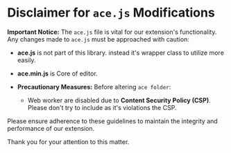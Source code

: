 # Disclaimer for `ace.js` Modifications

**Important Notice:**
The `ace.js` file is vital for our extension's functionality. Any changes made to `ace.js` must be approached with caution:

- **ace.js** is not part of this library. instead it's wrapper class to utilize more easily.

- **ace.min.js** is Core of editor.
  
- **Precautionary Measures:** Before altering `ace folder`:
  - Web worker are disabled due to **Content Security Policy (CSP)**. Please don't try to include as it's violations the CSP.
  
Please ensure adherence to these guidelines to maintain the integrity and performance of our extension.

Thank you for your attention to this matter.